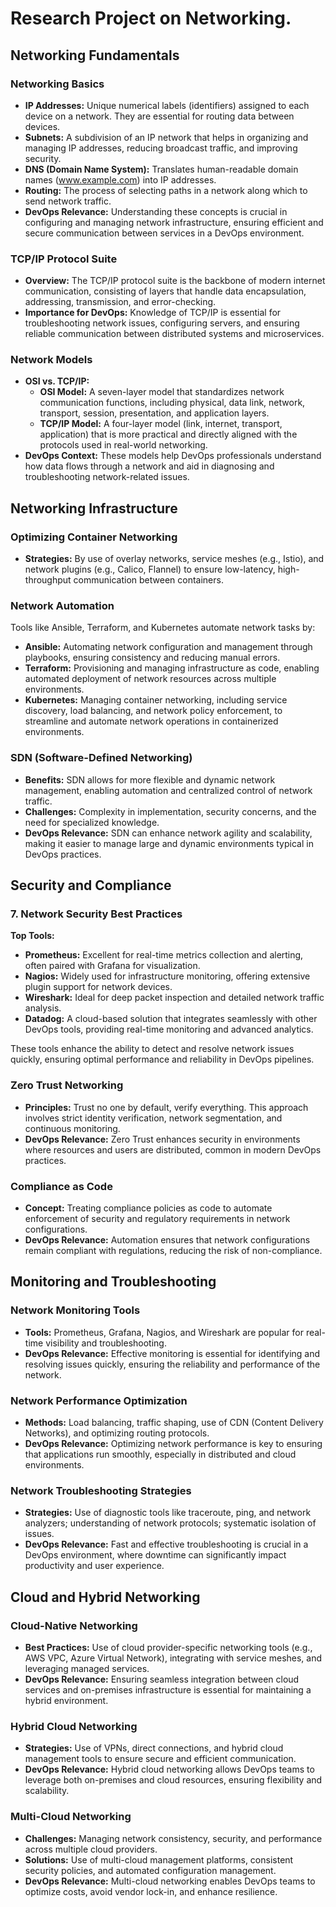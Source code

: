 # Research Project on Networking.

## Networking Fundamentals

### Networking Basics

- **IP Addresses:** Unique numerical labels (identifiers) assigned to each device on a network. They are essential for routing data between devices.
- **Subnets:** A subdivision of an IP network that helps in organizing and managing IP addresses, reducing broadcast traffic, and improving security.
- **DNS (Domain Name System):** Translates human-readable domain names (www.example.com) into IP addresses.
- **Routing:** The process of selecting paths in a network along which to send network traffic.
- **DevOps Relevance:** Understanding these concepts is crucial in configuring and managing network infrastructure, ensuring efficient and secure communication between services in a DevOps environment.

### TCP/IP Protocol Suite

- **Overview:** The TCP/IP protocol suite is the backbone of modern internet communication, consisting of layers that handle data encapsulation, addressing, transmission, and error-checking.
- **Importance for DevOps:** Knowledge of TCP/IP is essential for troubleshooting network issues, configuring servers, and ensuring reliable communication between distributed systems and microservices.

### Network Models

- **OSI vs. TCP/IP:**
  - **OSI Model:** A seven-layer model that standardizes network communication functions, including physical, data link, network, transport, session, presentation, and application layers.
  - **TCP/IP Model:** A four-layer model (link, internet, transport, application) that is more practical and directly aligned with the protocols used in real-world networking.
- **DevOps Context:** These models help DevOps professionals understand how data flows through a network and aid in diagnosing and troubleshooting network-related issues.

## Networking Infrastructure

### Optimizing Container Networking

- **Strategies:** By use of overlay networks, service meshes (e.g., Istio), and network plugins (e.g., Calico, Flannel) to ensure low-latency, high-throughput communication between containers.

### Network Automation

Tools like Ansible, Terraform, and Kubernetes automate network tasks by:

- **Ansible:** Automating network configuration and management through playbooks, ensuring consistency and reducing manual errors.
- **Terraform:** Provisioning and managing infrastructure as code, enabling automated deployment of network resources across multiple environments.
- **Kubernetes:** Managing container networking, including service discovery, load balancing, and network policy enforcement, to streamline and automate network operations in containerized environments.

### SDN (Software-Defined Networking)

- **Benefits:** SDN allows for more flexible and dynamic network management, enabling automation and centralized control of network traffic.
- **Challenges:** Complexity in implementation, security concerns, and the need for specialized knowledge.
- **DevOps Relevance:** SDN can enhance network agility and scalability, making it easier to manage large and dynamic environments typical in DevOps practices.

## Security and Compliance

### 7. Network Security Best Practices

**Top Tools:**

- **Prometheus:** Excellent for real-time metrics collection and alerting, often paired with Grafana for visualization.
- **Nagios:** Widely used for infrastructure monitoring, offering extensive plugin support for network devices.
- **Wireshark:** Ideal for deep packet inspection and detailed network traffic analysis.
- **Datadog:** A cloud-based solution that integrates seamlessly with other DevOps tools, providing real-time monitoring and advanced analytics.

These tools enhance the ability to detect and resolve network issues quickly, ensuring optimal performance and reliability in DevOps pipelines.

### Zero Trust Networking

- **Principles:** Trust no one by default, verify everything. This approach involves strict identity verification, network segmentation, and continuous monitoring.
- **DevOps Relevance:** Zero Trust enhances security in environments where resources and users are distributed, common in modern DevOps practices.

### Compliance as Code

- **Concept:** Treating compliance policies as code to automate enforcement of security and regulatory requirements in network configurations.
- **DevOps Relevance:** Automation ensures that network configurations remain compliant with regulations, reducing the risk of non-compliance.

## Monitoring and Troubleshooting

### Network Monitoring Tools

- **Tools:** Prometheus, Grafana, Nagios, and Wireshark are popular for real-time visibility and troubleshooting.
- **DevOps Relevance:** Effective monitoring is essential for identifying and resolving issues quickly, ensuring the reliability and performance of the network.

### Network Performance Optimization

- **Methods:** Load balancing, traffic shaping, use of CDN (Content Delivery Networks), and optimizing routing protocols.
- **DevOps Relevance:** Optimizing network performance is key to ensuring that applications run smoothly, especially in distributed and cloud environments.

### Network Troubleshooting Strategies

- **Strategies:** Use of diagnostic tools like traceroute, ping, and network analyzers; understanding of network protocols; systematic isolation of issues.
- **DevOps Relevance:** Fast and effective troubleshooting is crucial in a DevOps environment, where downtime can significantly impact productivity and user experience.

## Cloud and Hybrid Networking

### Cloud-Native Networking

- **Best Practices:** Use of cloud provider-specific networking tools (e.g., AWS VPC, Azure Virtual Network), integrating with service meshes, and leveraging managed services.
- **DevOps Relevance:** Ensuring seamless integration between cloud services and on-premises infrastructure is essential for maintaining a hybrid environment.

### Hybrid Cloud Networking

- **Strategies:** Use of VPNs, direct connections, and hybrid cloud management tools to ensure secure and efficient communication.
- **DevOps Relevance:** Hybrid cloud networking allows DevOps teams to leverage both on-premises and cloud resources, ensuring flexibility and scalability.

### Multi-Cloud Networking

- **Challenges:** Managing network consistency, security, and performance across multiple cloud providers.
- **Solutions:** Use of multi-cloud management platforms, consistent security policies, and automated configuration management.
- **DevOps Relevance:** Multi-cloud networking enables DevOps teams to optimize costs, avoid vendor lock-in, and enhance resilience.
